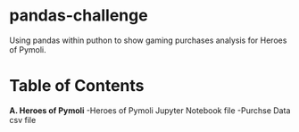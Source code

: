 # pandas-challenge
Using pandas within puthon to show gaming purchases analysis for Heroes of Pymoli.

# Table of Contents
**A. Heroes of Pymoli**
 -Heroes of Pymoli Jupyter Notebook file
 -Purchse Data csv file
